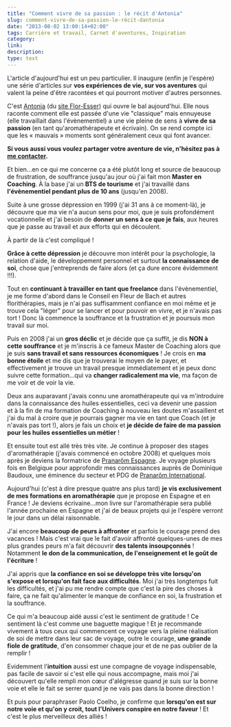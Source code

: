 ```yaml
---
title: "Comment vivre de sa passion : le récit d'Antonia"
slug: comment-vivre-de-sa-passion-le-récit-dantonia
date: "2013-08-02 13:00:14+02:00"
tags: Carrière et travail, Carnet d'aventures, Inspiration
category: 
link: 
description: 
type: text
---
```


<p><p>L'article d'aujourd'hui est un peu particulier. Il inaugure (enfin je l'espère) une série d'articles sur <strong>vos expériences de vie, sur vos aventures</strong> qui valent la peine d'être racontées et qui pourront motiver d'autres personnes.</p></p>
<!-- TEASER_END -->
<p><p>C'est <a href="http://www.flor-esser.com/fr/">Antonia</a> (du <a href="http://www.flor-esser.com/fr">site Flor-Esser</a>) qui ouvre le bal aujourd'hui. Elle nous raconte comment elle est passée d'une vie "classique" mais ennuyeuse (elle travaillait dans l'évènementiel) a une vie pleine de sens à <strong>vivre de sa passion</strong> (en tant qu'aromathérapeute et écrivain). On se rend compte ici que les « mauvais » moments sont généralement ceux qui font avancer.</p></p>

<p><p><strong>Si vous aussi vous voulez partager votre aventure de vie, n'hésitez pas à <a href="/contact/">me contacter</a>.</strong></p></p>

<p><div class="double-line"></div></p>

<p><p>Et bien...en ce qui me concerne ça a été plutôt long et source de beaucoup de frustration, de souffrance jusqu'au jour où j'ai fait mon <strong>Master en Coaching</strong>. À la base j'ai un <strong>BTS de tourisme</strong> et j'ai travaillé dans <strong>l'évènementiel pendant plus de 10 ans</strong> (jusqu'en 2008).</p></p>

<p><p>Suite à une grosse dépression en 1999 (j'ai 31 ans à ce moment-là), je découvre que ma vie n'a aucun sens pour moi, que je suis profondément vocationnelle et j'ai besoin de <strong>donner un sens à ce que je fais</strong>, aux heures que je passe au travail et aux efforts qui en découlent.</p></p>

<p><p>À partir de là c'est compliqué !</p></p>

<p><p><strong>Grâce à cette dépression</strong> je découvre mon intérêt pour la psychologie, la relation d'aide, le développement personnel et surtout <strong>la connaissance de soi</strong>, chose que j'entreprends de faire alors (et ça dure encore évidemment !!!).</p></p>

<p><p>Tout en <strong>continuant à travailler en tant que freelance</strong> dans l'évènementiel, je me forme d'abord dans le Conseil en Fleur de Bach et autres florithérapies, mais je n'ai pas suffisamment confiance en moi même et je trouve cela "léger" pour se lancer et pour pouvoir en vivre, et je n'avais pas tort ! Donc là commence la souffrance et la frustration et je poursuis mon travail sur moi.</p></p>

<p><p>Puis en 2008 j'ai un <strong>gros déclic</strong> et je décide que ça suffit, je dis <strong>NON à cette souffrance</strong> et je m'inscris à ce fameux Master de Coaching alors que je suis <strong>sans travail et sans ressources économiques</strong> ! Je crois en <strong>ma bonne étoile</strong> et me dis que je trouverai le moyen de le payer, et effectivement je trouve un travail presque immédiatement et je peux donc suivre cette formation...qui va <strong>changer radicalement ma vie</strong>, ma façon de me voir et de voir la vie.</p></p>

<p><p>Deux ans auparavant j'avais connu une aromathérapeute qui va m'introduire dans la connaissance des huiles essentielles, ceci va devenir une passion et à la fin de ma formation de Coaching à nouveau les doutes m'assaillent et j'ai du mal à croire que je pourrais gagner ma vie en tant que Coach (et je n'avais pas tort !), alors je fais un choix et <strong>je décide de faire de ma passion pour les huiles essentielles un métier</strong> !</p></p>

<p><p>Et ensuite tout est allé très très vite. Je continue à proposer des stages d'aromathérapie (j'avais commencé en octobre 2008) et quelques mois après je deviens la formatrice de <a href="http://www.pranarom.com/">Pranarôm Espagne</a>. Je voyage plusieurs fois en Belgique pour approfondir mes connaissances auprès de Dominique Baudoux, une éminence du secteur et PDG de <a href="http://www.pranarom.com/">Pranarôm International</a>.</p></p>

<p><p>Aujourd'hui (c'est à dire presque quatre ans plus tard) <strong>je vis exclusivement de mes formations en aromathérapie</strong> que je propose en Espagne et en France ! Je deviens écrivaine...mon livre sur l'aromathérapie sera publié l'année prochaine en Espagne et j'ai de beaux projets qui je l'espère verront le jour dans un délai raisonnable.</p></p>

<p><p>J'ai encore <strong>beaucoup de peurs à affronter</strong> et parfois le courage prend des vacances ! Mais c'est vrai que le fait d'avoir affronté quelques-unes de mes plus grandes peurs m'a fait découvrir <strong>des talents insoupçonnés</strong> ! Notamment <strong>le don de la communication, de l'enseignement et le goût de l'écriture</strong> !</p></p>

<p><p>J'ai appris que <strong>la confiance en soi se développe très vite lorsqu'on s'expose et lorsqu'on fait face aux difficultés</strong>. Moi j'ai très longtemps fuit les difficultés, et j'ai pu me rendre compte que c'est la pire des choses à faire, ça ne fait qu'alimenter le manque de confiance en soi, la frustration et la souffrance.</p></p>

<p><p>Ce qui m'a beaucoup aidé aussi c'est le sentiment de gratitude ! Ce sentiment là c'est comme une baguette magique ! Et je recommande vivement  à tous ceux qui commencent ce voyage vers la pleine réalisation de soi de mettre dans leur sac de voyage, outre le courage, <strong>une grande fiole de gratitude</strong>, d'en consommer chaque jour et de ne pas oublier de la remplir !</p></p>

<p><p>Evidemment l'<strong>intuition</strong> aussi est une compagne de voyage indispensable, pas facile de savoir si c'est elle qui nous accompagne, mais moi j'ai découvert qu'elle rempli mon cœur d'alégresse quand je suis sur la bonne voie et elle le fait se serrer quand je ne vais pas dans la bonne direction !</p></p>

<p><p>Et puis pour paraphraser Paolo Coelho, je confirme que <strong>lorsqu'on est sur notre voie et qu'on y croit, tout l'Univers conspire en notre faveur</strong> ! Et c'est le plus merveilleux des alliés !</p></p>
